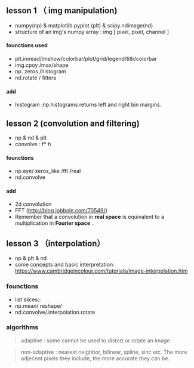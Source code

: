 ## lesson 1 （ img manipulation)

-  numpy(np) &  matplotlib.pyplot (plt) & scipy.ndimage(nd)
- structure of an img's numpy array : img [ pixel, pixel, channel ]  
#### founctions used
  - plt.imread/imshow/colorbar/plot/grid/legend/titlr/colorbar
  - img.cpoy /max/shape
  - np. zeros /histogram
  - nd.rotate / filters
 #### add
  - histogram :np.histograms returns left and right bin margins.
  ## lesson 2 (convolution and filtering)
  
  - np & nd & plt
  - convolve : f* h
  #### founctions
  - np.eye/ zeros_like /fft /real
  - nd.convolve
  
  #### add
  - 2d convolution
  - FFT  (http://blog.jobbole.com/70549/)
  - Remember that a convolution in **real space** is equivalent to a multiplication in **Fourier space** .

## lesson 3 （interpolation）

- np & plt & nd
- some concepts and basic interpretation: https://www.cambridgeincolour.com/tutorials/image-interpolation.htm


### founctions
- list slices::
- np.mean/ reshape/ 
- nd.convolve/.interpolation.rotate

### algorithms
> adaptive : some cannot be used to distort or rotate an image

> non-adaptive : nearest neighbor, bilinear, spline, sinc etc. The more adjecent pixels they include, the more accurate they can be.



